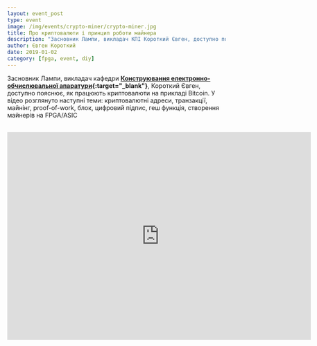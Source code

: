 ```yaml
---
layout: event_post
type: event
image: /img/events/crypto-miner/crypto-miner.jpg
title: Про криптовалюти і принцип роботи майнера
description: "Засновник Лампи, викладач КПІ Короткий Євген, доступно пояснює, як працюють криптовалюти і як можна створити майнер криптовалюти"
author: Євген Короткий
date: 2019-01-02
category: [fpga, event, diy]
---
```


Засновник Лампи, викладач кафедри **[Конструювання електронно-обчислювальної апаратури](http://keoa.kpi.ua){:target="_blank"}**, Короткий Євген, доступно пояснює, як працюють криптовалюти на прикладі Bitcoin. У відео розглянуто наступні теми: криптовалютні адреси, транзакції, майнінг, proof-of-work, блок, цифровий підпис, геш функція, створення майнерів на FPGA/ASIC

<br>

<iframe src="https://www.youtube.com/embed/puOivnTbFXI" width="700" height="480" frameborder="0" allowfullscreen=""> </iframe>


